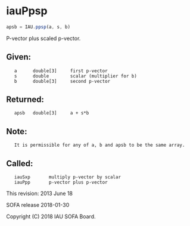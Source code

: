 # iauPpsp

```js
apsb = IAU.ppsp(a, s, b)
```

P-vector plus scaled p-vector.

## Given:
```
   a      double[3]     first p-vector
   s      double        scalar (multiplier for b)
   b      double[3]     second p-vector
```

## Returned:
```
   apsb   double[3]     a + s*b
```

## Note:
```
   It is permissible for any of a, b and apsb to be the same array.
```

## Called:
```
   iauSxp       multiply p-vector by scalar
   iauPpp       p-vector plus p-vector
```

This revision:  2013 June 18

SOFA release 2018-01-30

Copyright (C) 2018 IAU SOFA Board.